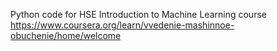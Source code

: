 Python code for HSE Introduction to Machine Learning course https://www.coursera.org/learn/vvedenie-mashinnoe-obuchenie/home/welcome
